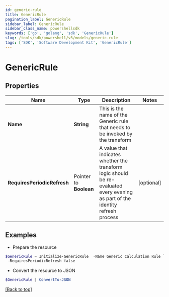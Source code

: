 ```yaml
---
id: generic-rule
title: GenericRule
pagination_label: GenericRule
sidebar_label: GenericRule
sidebar_class_name: powershellsdk
keywords: ['go', 'golang', 'sdk', 'GenericRule'] 
slug: /tools/sdk/powershell/v3/models/generic-rule
tags: ['SDK', 'Software Development Kit', 'GenericRule']
---
```



# GenericRule

## Properties

Name | Type | Description | Notes
------------ | ------------- | ------------- | -------------
**Name** |  **String** | This is the name of the Generic rule that needs to be invoked by the transform | 
**RequiresPeriodicRefresh** |  Pointer to **Boolean** | A value that indicates whether the transform logic should be re-evaluated every evening as part of the identity refresh process | [optional] 

## Examples

- Prepare the resource
```powershell
$GenericRule = Initialize-GenericRule  -Name Generic Calculation Rule `
 -RequiresPeriodicRefresh false
```

- Convert the resource to JSON
```powershell
$GenericRule | ConvertTo-JSON
```


[[Back to top]](#) 


